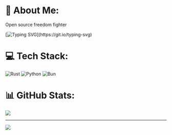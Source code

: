 # 💫 About Me:
Open source freedom fighter

[![Typing SVG](https://readme-typing-svg.demolab.com?font=Fira+Code&pause=1000&width=435&lines=Stupid.)](https://git.io/typing-svg)

# 💻 Tech Stack:
![Rust](https://img.shields.io/badge/rust-%23000000.svg?style=for-the-badge&logo=rust&logoColor=white) ![Python](https://img.shields.io/badge/python-3670A0?style=for-the-badge&logo=python&logoColor=ffdd54) ![Bun](https://img.shields.io/badge/Bun-%23000000.svg?style=for-the-badge&logo=bun&logoColor=white)
# 📊 GitHub Stats:
![](https://github-readme-stats.vercel.app/api/top-langs/?username=Saturn7569&theme=dark&hide_border=false&include_all_commits=false&count_private=false&layout=compact)

---
[![](https://visitcount.itsvg.in/api?id=Saturn7569&icon=0&color=0)](https://visitcount.itsvg.in)

<!-- Proudly created with GPRM ( https://gprm.itsvg.in ) -->
